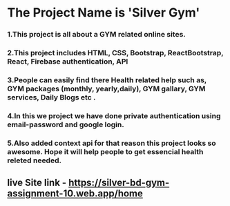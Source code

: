 # The Project Name is 'Silver Gym'

### 1.This project is all about a GYM related online sites. 
### 2.This project includes HTML, CSS, Bootstrap, ReactBootstrap, React, Firebase authentication, API 
### 3.People can easily find there Health related help such as, GYM packages (monthly, yearly,daily), GYM gallary, GYM services, Daily Blogs etc .
### 4.In this we project we have done private authentication using email-password and google login. 
### 5.Also added context api for that reason this project looks so awesome. Hope it will help people to get essencial health releted needed.

## live Site link - https://silver-bd-gym-assignment-10.web.app/home